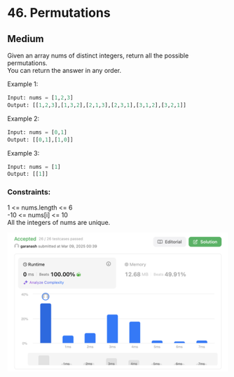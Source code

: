 # 46. Permutations
## Medium

Given an array nums of distinct integers, return all the possible permutations.   
You can return the answer in any order.

 

Example 1:
```python
Input: nums = [1,2,3]
Output: [[1,2,3],[1,3,2],[2,1,3],[2,3,1],[3,1,2],[3,2,1]]
```

Example 2:
```python
Input: nums = [0,1]
Output: [[0,1],[1,0]]
```

Example 3:
```python
Input: nums = [1]
Output: [[1]]
```

 

### Constraints:

1 <= nums.length <= 6  
-10 <= nums[i] <= 10  
All the integers of nums are unique.

![Снимок экрана 2025-03-09 в 11.42.14.png](./result_img/img46.png)